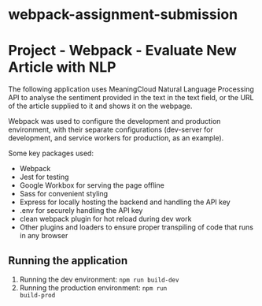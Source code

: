 # webpack-assignment-submission
# Project - Webpack - Evaluate New Article with NLP

The following application uses MeaningCloud Natural Language Processing API to analyse the sentiment provided in the text in the text field, or the URL of the article supplied to it and shows it on the webpage. 

Webpack was used to configure the development and production environment, with their separate configurations (dev-server for development, and service workers for production, as an example).


Some key packages used:
- Webpack
- Jest for testing
- Google Workbox for serving the page offline 
- Sass for convenient styling
- Express for locally hosting the backend and handling the API key
- .env for securely handling the API key 
- clean webpack plugin for hot reload during dev work 
- Other plugins and loaders to ensure proper transpiling of code that runs in any browser

## Running the application
1. Running the dev environment:
<code>npm run build-dev</code>
2. Running the production environment:
<code>npm run build-prod</code>
